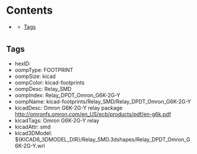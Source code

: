 



Contents
========

* [](#)
	* [Tags](#tags)

# 

## Tags

- hexID: 
- oompType: FOOTPRINT
- oompSize: kicad
- oompColor: kicad-footprints
- oompDesc: Relay_SMD
- oompIndex: Relay_DPDT_Omron_G6K-2G-Y
- oompName: kicad-footprints/Relay_SMD/Relay_DPDT_Omron_G6K-2G-Y
- kicadDesc: Omron G6K-2G-Y relay package http://omronfs.omron.com/en_US/ecb/products/pdf/en-g6k.pdf
- kicadTags: Omron G6K-2G-Y relay
- kicadAttr: smd
- kicad3DModel: ${KICAD6_3DMODEL_DIR}/Relay_SMD.3dshapes/Relay_DPDT_Omron_G6K-2G-Y.wrl
